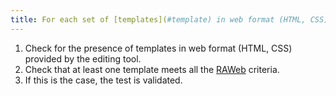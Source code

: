 ```yaml
---
title: For each set of [templates](#template) in web format (HTML, CSS), at least one template conforms to the [RAWeb](../raweb1/criteres.html). Is this rule respected?
---
```


1. Check for the presence of templates in web format (HTML, CSS) provided by the editing tool.
2. Check that at least one template meets all the [RAWeb](../raweb1/index.html) criteria.
5. If this is the case, the test is validated.